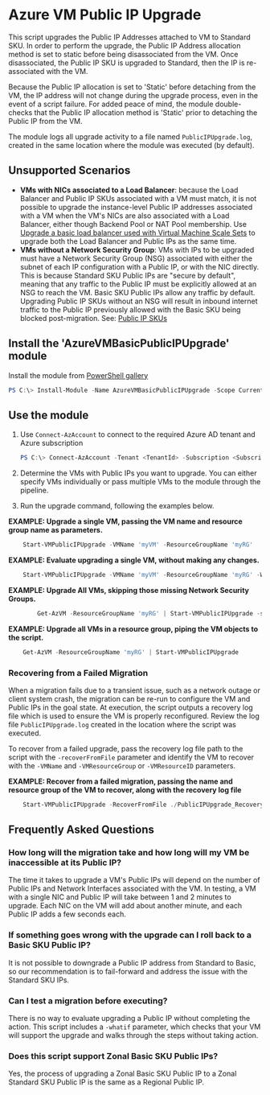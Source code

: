 # Azure VM Public IP Upgrade

This script upgrades the Public IP Addresses attached to VM to Standard SKU. In order to perform the upgrade, the Public IP Address
allocation method is set to static before being disassociated from the VM. Once disassociated, the Public IP SKU is upgraded to Standard,
then the IP is re-associated with the VM.

Because the Public IP allocation is set to 'Static' before detaching from the VM, the IP address will not change during the upgrade process,
even in the event of a script failure. For added peace of mind, the module double-checks that the Public IP allocation method is 'Static' 
prior to detaching the Public IP from the VM. 

The module logs all upgrade activity to a file named `PublicIPUpgrade.log`, created in the same location where the module was executed (by default). 

## Unsupported Scenarios

- **VMs with NICs associated to a Load Balancer**: because the Load Balancer and Public IP SKUs associated with a VM must match, it is not possible to upgrade the instance-level Public IP addresses associated with a VM when the VM's NICs are also associated with a Load Balancer, either though Backend Pool or NAT Pool membership. Use [Upgrade a basic load balancer used with Virtual Machine Scale Sets](../AzureBasicLoadBalancerUpgrade/README.md) to upgrade both the Load Balancer and Public IPs as the same time.
- **VMs without a Network Security Group**: VMs with IPs to be upgraded must have a Network Security Group (NSG) associated with either the subnet of each IP configuration with a Public IP, or with the NIC directly. This is because Standard SKU Public IPs are "secure by default", meaning that any traffic to the Public IP must be explicitly allowed at an NSG to reach the VM. Basic SKU Public IPs allow any traffic by default. Upgrading Public IP SKUs without an NSG will result in inbound internet traffic to the Public IP previously allowed with the Basic SKU being blocked post-migration. See: [Public IP SKUs](https://learn.microsoft.com/azure/virtual-network/ip-services/public-ip-addresses#sku)

## Install the 'AzureVMBasicPublicIPUpgrade' module

Install the module from [PowerShell gallery](https://www.powershellgallery.com/packages/AzureVMBasicPublicIPUpgrade)

```powershell
PS C:\> Install-Module -Name AzureVMBasicPublicIPUpgrade -Scope CurrentUser -Repository PSGallery -Force
```

## Use the module

1. Use `Connect-AzAccount` to connect to the required Azure AD tenant and Azure subscription

    ```powershell
    PS C:\> Connect-AzAccount -Tenant <TenantId> -Subscription <SubscriptionId>
    ```

1. Determine the VMs with Public IPs you want to upgrade. You can either specify VMs individually or pass multiple VMs to the module through the pipeline. 

1. Run the upgrade command, following the examples below.

**EXAMPLE: Upgrade a single VM, passing the VM name and resource group name as parameters.**

```powershell
    Start-VMPublicIPUpgrade -VMName 'myVM' -ResourceGroupName 'myRG'
```

**EXAMPLE: Evaluate upgrading a single VM, without making any changes.**

```powershell
    Start-VMPublicIPUpgrade -VMName 'myVM' -ResourceGroupName 'myRG' -WhatIf
```

**EXAMPLE: Upgrade All VMs, skipping those missing Network Security Groups.**

```powershell
        Get-AzVM -ResourceGroupName 'myRG' | Start-VMPublicIPUpgrade -skipVMMissingNSG
```

**EXAMPLE: Upgrade all VMs in a resource group, piping the VM objects to the script.**

```powershell
    Get-AzVM -ResourceGroupName 'myRG' | Start-VMPublicIPUpgrade
```

### Recovering from a Failed Migration

When a migration fails due to a transient issue, such as a network outage or client system crash, the migration can be re-run to configure the VM and Public IPs in the goal state. At execution, the script outputs a recovery log file which is used to ensure the VM is properly reconfigured. Review the log file `PublicIPUpgrade.log` created in the location where the script was executed.

To recover from a failed upgrade, pass the recovery log file path to the script with the `-recoverFromFile` parameter and identify the VM to recover with the `-VMName` and `-VMResourceGroup` or `-VMResourceID` parameters. 

**EXAMPLE: Recover from a failed migration, passing the name and resource group of the VM to recover, along with the recovery log file**

```powershell
    Start-VMPublicIPUpgrade -RecoverFromFile ./PublicIPUpgrade_Recovery_2020-01-01-00-00.csv -VMName myVM -VMResourceGroup -rg-myrg
```

## Frequently Asked Questions

### How long will the migration take and how long will my VM be inaccessible at its Public IP?

The time it takes to upgrade a VM's Public IPs will depend on the number of Public IPs and Network Interfaces associated with the VM. In testing, a VM with a single NIC and Public IP will take between 1 and 2 minutes to upgrade. Each NIC on the VM will add about another minute, and each Public IP adds a few seconds each.

### If something goes wrong with the upgrade can I roll back to a Basic SKU Public IP?

It is not possible to downgrade a Public IP address from Standard to Basic, so our recommendation is to fail-forward and address the issue with the Standard SKU IPs.

### Can I test a migration before executing? 

There is no way to evaluate upgrading a Public IP without completing the action. This script includes a `-whatif` parameter, which checks that your VM will support the upgrade and walks through the steps without taking action. 

### Does this script support Zonal Basic SKU Public IPs? 

Yes, the process of upgrading a Zonal Basic SKU Public IP to a Zonal Standard SKU Public IP is the same as a Regional Public IP.